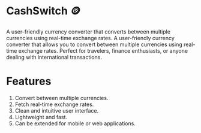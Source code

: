 # CashSwitch 🪙
A user-friendly currency converter that converts between multiple currencies using real-time exchange rates.
A user-friendly currency converter that allows you to convert between multiple currencies using real-time exchange rates. Perfect for travelers, finance enthusiasts, or anyone dealing with international transactions.

# Features

1. Convert between multiple currencies.
2. Fetch real-time exchange rates.
3. Clean and intuitive user interface.
4. Lightweight and fast.
5. Can be extended for mobile or web applications.
